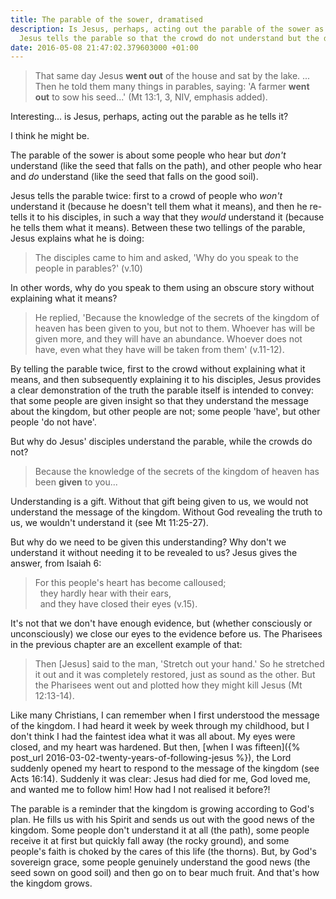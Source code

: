 ```yaml
---
title: The parable of the sower, dramatised
description: Is Jesus, perhaps, acting out the parable of the sower as he tells it?
  Jesus tells the parable so that the crowd do not understand but the disciples do.
date: 2016-05-08 21:47:02.379603000 +01:00
---
```

> That same day Jesus **went out** of the house and sat by the lake. ... Then he told them many things in parables, saying: 'A farmer **went out** to sow his seed...' (Mt 13:1, 3, NIV, emphasis added).

Interesting... is Jesus, perhaps, acting out the parable as he tells it?

I think he might be.

The parable of the sower is about some people who hear but _don't_ understand (like the seed that falls on the path), and other people who hear and _do_ understand (like the seed that falls on the good soil).

Jesus tells the parable twice: first to a crowd of people who _won't_ understand it (because he doesn't tell them what it means), and then he re-tells it to his disciples, in such a way that they _would_ understand it (because he tells them what it means). Between these two tellings of the parable, Jesus explains what he is doing:

> The disciples came to him and asked, 'Why do you speak to the people in parables?' (v.10)

In other words, why do you speak to them using an obscure story without explaining what it means?

> He replied, 'Because the knowledge of the secrets of the kingdom of heaven has been given to you, but not to them. Whoever has will be given more, and they will have an abundance. Whoever does not have, even what they have will be taken from them' (v.11-12).

By telling the parable twice, first to the crowd without explaining what it means, and then subsequently explaining it to his disciples, Jesus provides a clear demonstration of the truth the parable itself is intended to convey: that some people are given insight so that they understand the message about the kingdom, but other people are not; some people 'have', but other people 'do not have'.

But why do Jesus' disciples understand the parable, while the crowds do not?

> Because the knowledge of the secrets of the kingdom of heaven has been **given** to you...

Understanding is a gift. Without that gift being given to us, we would not understand the message of the kingdom. Without God revealing the truth to us, we wouldn't understand it (see Mt 11:25-27).

But why do we need to be given this understanding? Why don't we understand it without needing it to be revealed to us? Jesus gives the answer, from Isaiah 6:

> For this people's heart has become calloused;<br>
> &nbsp;&nbsp;they hardly hear with their ears,<br>
> &nbsp;&nbsp;and they have closed their eyes (v.15).

It's not that we don't have enough evidence, but (whether consciously or unconsciously) we close our eyes to the evidence before us. The Pharisees in the previous chapter are an excellent example of that:

>  Then [Jesus] said to the man, 'Stretch out your hand.' So he stretched it out and it was completely restored, just as sound as the other. But the Pharisees went out and plotted how they might kill Jesus (Mt 12:13-14).

Like many Christians, I can remember when I first understood the message of the kingdom. I had heard it week by week through my childhood, but I don't think I had the faintest idea what it was all about. My eyes were closed, and my heart was hardened. But then, [when I was fifteen]({% post_url 2016-03-02-twenty-years-of-following-jesus %}), the Lord suddenly opened my heart to respond to the message of the kingdom (see Acts 16:14). Suddenly it was clear: Jesus had died for me, God loved me, and wanted me to follow him! How had I not realised it before?!

The parable is a reminder that the kingdom is growing according to God's plan. He fills us with his Spirit and sends us out with the good news of the kingdom. Some people don't understand it at all (the path), some people receive it at first but quickly fall away (the rocky ground), and some people's faith is choked by the cares of this life (the thorns). But, by God's sovereign grace, some people genuinely understand the good news (the seed sown on good soil) and then go on to bear much fruit. And that's how the kingdom grows.
